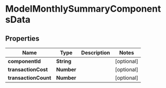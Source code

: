 

# ModelMonthlySummaryComponentsData


## Properties

| Name | Type | Description | Notes |
|------------ | ------------- | ------------- | -------------|
|**componentId** | **String** |  |  [optional] |
|**transactionCost** | **Number** |  |  [optional] |
|**transactionCount** | **Number** |  |  [optional] |




